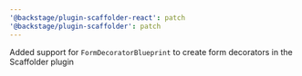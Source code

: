 ```yaml
---
'@backstage/plugin-scaffolder-react': patch
'@backstage/plugin-scaffolder': patch
---
```


Added support for `FormDecoratorBlueprint` to create form decorators in the Scaffolder plugin
